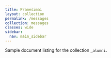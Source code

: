 ```yaml
---
title: Pranešimai
layout: collection
permalink: /messages
collection: messages
classes: wide
sidebar:
  nav: main_sidebar
---
```


Sample document listing for the collection `_alumni`.